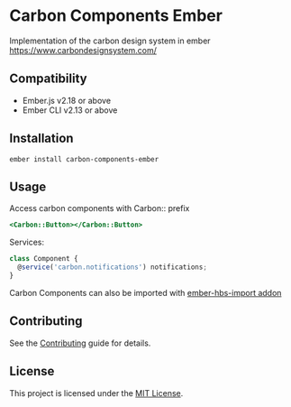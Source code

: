 Carbon Components Ember
==============================================================================

Implementation of the carbon design system in ember
https://www.carbondesignsystem.com/


Compatibility
------------------------------------------------------------------------------

* Ember.js v2.18 or above
* Ember CLI v2.13 or above


Installation
------------------------------------------------------------------------------

```
ember install carbon-components-ember
```


Usage
------------------------------------------------------------------------------

Access carbon components with Carbon:: prefix
```handlebars
<Carbon::Button></Carbon::Button>
```

Services:
```js
class Component {
  @service('carbon.notifications') notifications;
}
```

Carbon Components can also be imported with
[ember-hbs-import addon](https://github.com/patricklx/ember-hbs-imports)


Contributing
------------------------------------------------------------------------------

See the [Contributing](CONTRIBUTING.md) guide for details.


License
------------------------------------------------------------------------------

This project is licensed under the [MIT License](LICENSE.md).
